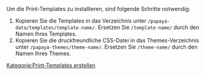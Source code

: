 
Um die Print-Templates zu installieren, sind folgende Schritte notwendig:

1.  Kopieren Sie die Templates in das Verzeichnis unter `/papaya-data/templates/template-name/`. Ersetzen Sie `/template-name/` durch den Namen Ihres Templates.
2.  Kopieren Sie die druckfreundliche CSS-Datei in das Themes-Verzeichnis unter `/papaya-themes/theme-name/`. Ersetzen Sie `/theme-name/` durch den Namen Ihres Themes.

[Kategorie:Print-Templates erstellen](export_de/Kategorie:Print-Templates_erstellen.md)